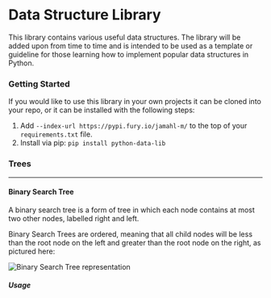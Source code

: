 # Data Structure Library
This library contains various useful data structures. The library will be added upon from time to time and is intended to be used as a template or guideline for those learning how to implement popular data structures in Python.

### Getting Started
If you would like to use this library in your own projects it can be cloned into your repo, or it can be installed with the following steps:

1. Add `--index-url https://pypi.fury.io/jamahl-m/` to the top of your `requirements.txt` file.
2. Install via pip: `pip install python-data-lib`

### Trees
---

#### Binary Search Tree
A binary search tree is a form of tree in which each node contains at most two other nodes, labelled right and left. 

Binary Search Trees are ordered, meaning that all child nodes will be less than the root node on the left and greater than the root node on the right, as pictured here:

![Binary Search Tree representation](https://media.geeksforgeeks.org/wp-content/uploads/BSTSearch.png)

##### Usage